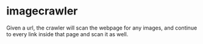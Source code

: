 # imagecrawler
Given a url, the crawler will scan the webpage for any images, and continue to every link inside that page and scan it as well.
